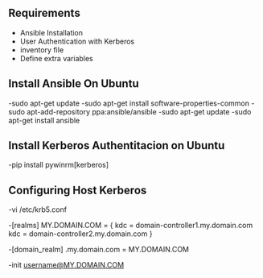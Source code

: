 Requirements
------------

- Ansible Installation
- User Authentication with Kerberos
- inventory file
- Define extra variables

Install Ansible On Ubuntu
-------------------------

-sudo apt-get update
-sudo apt-get install software-properties-common
-sudo apt-add-repository ppa:ansible/ansible
-sudo apt-get update
-sudo apt-get install ansible

Install Kerberos Authentitacion on Ubuntu
-----------------------------------------

-pip install pywinrm[kerberos]

Configuring Host Kerberos
-------------------------

-vi /etc/krb5.conf

-[realms]
    MY.DOMAIN.COM = {
        kdc = domain-controller1.my.domain.com
        kdc = domain-controller2.my.domain.com
    }
    
-[domain_realm]
    .my.domain.com = MY.DOMAIN.COM
    
-init username@MY.DOMAIN.COM
 










